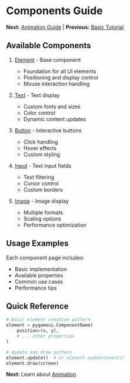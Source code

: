 # Components Guide

**Next:** [Animation Guide](../animation.md) | **Previous:** [Basic Tutorial](../tutorials/basic.md)

## Available Components

1. [Element](element.md) - Base component
   - Foundation for all UI elements
   - Positioning and display control
   - Mouse interaction handling

2. [Text](text.md) - Text display
   - Custom fonts and sizes
   - Color control
   - Dynamic content updates

3. [Button](button.md) - Interactive buttons
   - Click handling
   - Hover effects
   - Custom styling

4. [Input](input.md) - Text input fields
   - Text filtering
   - Cursor control
   - Custom borders

5. [Image](image.md) - Image display
   - Multiple formats
   - Scaling options
   - Performance optimization

## Usage Examples

Each component page includes:
- Basic implementation
- Available properties
- Common use cases
- Performance tips

## Quick Reference

```python
# Basic element creation pattern
element = pygameui.ComponentName(
    position=(x, y),
    # ... other properties
)

# Update and draw pattern
element.update()  # or element.update(events)
element.draw(screen)
```

**Next:** Learn about [Animation](../animation.md)
